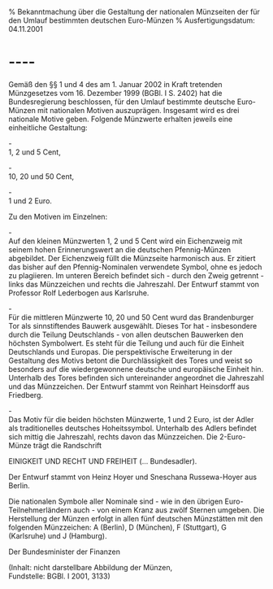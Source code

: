% Bekanntmachung über die Gestaltung der nationalen Münzseiten der für den Umlauf bestimmten deutschen Euro-Münzen
% Ausfertigungsdatum: 04.11.2001
 
# ----

Gemäß den §§ 1 und 4 des am 1. Januar 2002 in Kraft tretenden Münzgesetzes vom 16. Dezember 1999 (BGBl. I S. 2402) hat die Bundesregierung beschlossen, für den Umlauf bestimmte deutsche Euro-Münzen mit nationalen Motiven auszuprägen. Insgesamt wird es drei nationale Motive geben. Folgende Münzwerte erhalten jeweils eine einheitliche Gestaltung:

\-  
1, 2 und 5 Cent,

\-  
10, 20 und 50 Cent,

\-  
1 und 2 Euro.

Zu den Motiven im Einzelnen:

\-  
Auf den kleinen Münzwerten 1, 2 und 5 Cent wird ein Eichenzweig mit seinem hohen Erinnerungswert an die deutschen Pfennig-Münzen abgebildet. Der Eichenzweig füllt die Münzseite harmonisch aus. Er zitiert das bisher auf den Pfennig-Nominalen verwendete Symbol, ohne es jedoch zu plagiieren. Im unteren Bereich befindet sich - durch den Zweig getrennt - links das Münzzeichen und rechts die Jahreszahl. Der Entwurf stammt von Professor Rolf Lederbogen aus Karlsruhe.

\-  
Für die mittleren Münzwerte 10, 20 und 50 Cent wurd das Brandenburger Tor als sinnstiftendes Bauwerk ausgewählt. Dieses Tor hat - insbesondere durch die Teilung Deutschlands - von allen deutschen Bauwerken den höchsten Symbolwert. Es steht für die Teilung und auch für die Einheit Deutschlands und Europas. Die perspektivische Erweiterung in der Gestaltung des Motivs betont die Durchlässigkeit des Tores und weist so besonders auf die wiedergewonnene deutsche und europäische Einheit hin. Unterhalb des Tores befinden sich untereinander angeordnet die Jahreszahl und das Münzzeichen. Der Entwurf stammt von Reinhart Heinsdorff aus Friedberg.

\-  
Das Motiv für die beiden höchsten Münzwerte, 1 und 2 Euro, ist der Adler als traditionelles deutsches Hoheitssymbol. Unterhalb des Adlers befindet sich mittig die Jahreszahl, rechts davon das Münzzeichen. Die 2-Euro-Münze trägt die Randschrift

  
  
  
  
EINIGKEIT UND RECHT UND FREIHEIT (... Bundesadler).

Der Entwurf stammt von Heinz Hoyer und Sneschana Russewa-Hoyer aus Berlin.

Die nationalen Symbole aller Nominale sind - wie in den übrigen Euro-Teilnehmerländern auch - von einem Kranz aus zwölf Sternen umgeben. Die Herstellung der Münzen erfolgt in allen fünf deutschen Münzstätten mit den folgenden Münzzeichen: A (Berlin), D (München), F (Stuttgart), G (Karlsruhe) und J (Hamburg).

Der Bundesminister der Finanzen

(Inhalt: nicht darstellbare Abbildung der Münzen,  
Fundstelle: BGBl. I 2001, 3133)
